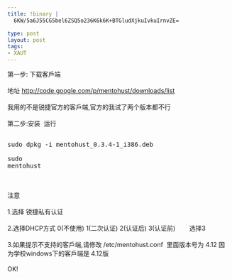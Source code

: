 ```yaml
--- 
title: !binary |
  6KW/5a6J55CG5bel6ZSQ5o236K6k6K+BTGludXjkuIvkuIrnvZE=

type: post
layout: post
tags: 
- XAUT
---
```

第一步: 下载客戶端<br/><br/>地址 http://code.google.com/p/mentohust/downloads/list<br/><br/>我用的不是锐捷官方的客戶端,官方的我试了两个版本都不行<br/><br/>第二步:安装  运行<br/><pre><br/>sudo dpkg -i mentohust_0.3.4-1_i386.deb<br/><br/>sudo mentohust<br/></pre><br/><br/>注意<br/><br/>1.选择 锐捷私有认证<br/><br/>2.选择DHCP方式 0(不使用) 1(二次认证) 2(认证后) 3(认证前)        选择3<br/><br/>3.如果提示不支持的客戶端,请修改 /etc/mentohust.conf  里面版本号为 4.12 因为学校windows下的客戶端是 4.12版<br/><br/>OK!

